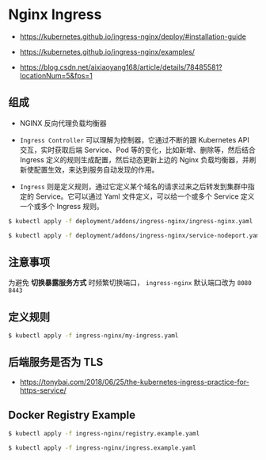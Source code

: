 # Nginx Ingress

* https://kubernetes.github.io/ingress-nginx/deploy/#installation-guide

* https://kubernetes.github.io/ingress-nginx/examples/

* https://blog.csdn.net/aixiaoyang168/article/details/78485581?locationNum=5&fps=1

## 组成

* NGINX 反向代理负载均衡器

* `Ingress Controller` 可以理解为控制器，它通过不断的跟 Kubernetes API 交互，实时获取后端 Service、Pod 等的变化，比如新增、删除等，然后结合 Ingress 定义的规则生成配置，然后动态更新上边的 Nginx 负载均衡器，并刷新使配置生效，来达到服务自动发现的作用。

* `Ingress` 则是定义规则，通过它定义某个域名的请求过来之后转发到集群中指定的 Service。它可以通过 Yaml 文件定义，可以给一个或多个 Service 定义一个或多个 Ingress 规则。

```bash
$ kubectl apply -f deployment/addons/ingress-nginx/ingress-nginx.yaml

$ kubectl apply -f deployment/addons/ingress-nginx/service-nodeport.yaml
```

## 注意事项

为避免 **切换暴露服务方式** 时频繁切换端口， `ingress-nginx` 默认端口改为 `8080` `8443`

## 定义规则

```bash
$ kubectl apply -f ingress-nginx/my-ingress.yaml
```

## 后端服务是否为 TLS

* https://tonybai.com/2018/06/25/the-kubernetes-ingress-practice-for-https-service/

## Docker Registry Example

```bash
$ kubectl apply -f ingress-nginx/registry.example.yaml

$ kubectl apply -f ingress-nginx/ingress.example.yaml
```
